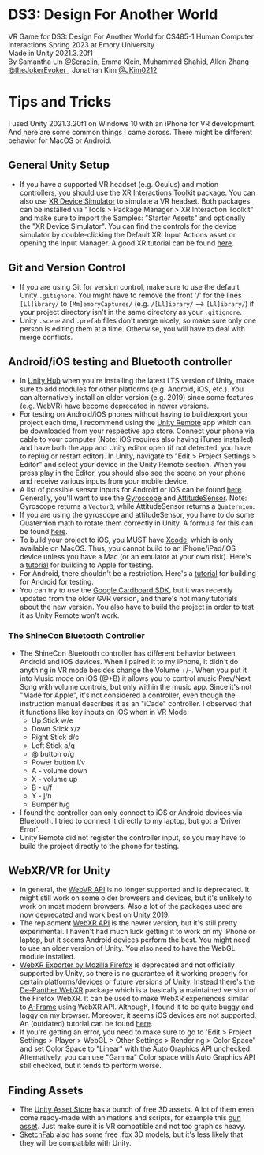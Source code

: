 # DS3: Design For Another World
VR Game for DS3: Design For Another World for CS485-1 Human Computer Interactions Spring 2023 at Emory University 
<br>
Made in Unity 2021.3.20f1
<br>
By Samantha Lin [@Seraclin](https://github.com/Seraclin), Emma Klein, Muhammad Shahid, Allen Zhang [@theJokerEvoker
](https://github.com/theJokerEvoker), Jonathan Kim [@JKim0212](https://github.com/JKim0212)

# Tips and Tricks
I used Unity 2021.3.20f1 on Windows 10 with an iPhone for VR development. And here are some common things I came across. There might be different behavior for MacOS or Android.
## General Unity Setup
* If you have a supported VR headset (e.g. Oculus) and motion controllers, you should use the [XR Interactions Toolkit](https://docs.unity3d.com/Packages/com.unity.xr.interaction.toolkit@2.3/manual/general-setup.html) package. You can also use [XR Device Simulator](https://docs.unity3d.com/Packages/com.unity.xr.interaction.toolkit@2.3/manual/xr-device-simulator-overview.html) to simulate a VR headset. Both packages can be installed via "Tools > Package Manager > XR Interaction Toolkit" and make sure to import the Samples: "Starter Assets" and optionally the "XR Device Simulator". You can find the controls for the device simulator by double-clicking the Default XRI Input Actions asset or opening the Input Manager. A good XR tutorial can be found [here](https://www.youtube.com/watch?v=5ZBkEYUyBWQ). 

## Git and Version Control
* If you are using Git for version control, make sure to use the default Unity `.gitignore`. You might have to remove the front '/' for the lines `[Ll]ibrary/` to `[Mm]emoryCaptures/` (e.g. `/[Ll]ibrary/` --> `[Ll]ibrary/`) if your project directory isn't in the same directory as your `.gitignore`.
* Unity `.scene` and `.prefab` files don't merge nicely, so make sure only one person is editing them at a time. Otherwise, you will have to deal with merge conflicts.

## Android/iOS testing and Bluetooth controller
* In [Unity Hub](https://unity.com/download) when you're installing the latest LTS version of Unity, make sure to add modules for other platforms (e.g. Android, iOS, etc.). You can alternatively install an older version (e.g. 2019) since some features (e.g. WebVR) have become deprecated in newer versions.
* For testing on Android/iOS phones without having to build/export your project each time, I recommend using the [Unity Remote](https://docs.unity3d.com/Manual/UnityRemote5.html) app which can be downloaded from your respective app store. Connect your phone via cable to your computer (Note: iOS requires also having iTunes installed) and have both the app and Unity editor open (if not detected, you have to replug or restart editor). In Unity, navigate to "Edit > Project Settings > Editor" and select your device in the Unity Remote section. When you press play in the Editor, you should also see the scene on your phone and receive various inputs from your mobile device.
* A list of possible sensor inputs for Android or iOS can be found [here](https://docs.unity3d.com/Packages/com.unity.inputsystem@1.5/manual/Sensors.html). Generally, you'll want to use the [Gyroscope](https://docs.unity3d.com/Packages/com.unity.inputsystem@1.5/manual/Sensors.html#gyroscope) and [AttitudeSensor](https://docs.unity3d.com/Packages/com.unity.inputsystem@1.5/manual/Sensors.html#attitudesensor). Note: Gyroscope returns a `Vector3`, while AttitudeSensor returns a `Quaternion`.
* If you are using the gyroscope and attitudeSensor, you have to do some Quaternion math to rotate them correctly in Unity. A formula for this can be found [here](https://gamedev.stackexchange.com/questions/174107/unity-gyroscope-orientation-attitude-wrong).
* To build your project to iOS, you MUST have [Xcode](https://developer.apple.com/xcode/), which is only available on MacOS. Thus, you cannot build to an iPhone/iPad/iOS device unless you have a Mac (or an emulator at your own risk). Here's a [tutorial](https://www.youtube.com/watch?v=-Hr4-XNCf8Y) for building to Apple for testing.
* For Android, there shouldn't be a restriction. Here's a [tutorial](https://www.youtube.com/watch?v=Nb62z3J4A_A) for building for Android for testing.
* You can try to use the [Google Cardboard SDK](https://github.com/googlevr/cardboard-xr-plugin), but it was recently updated from the older GVR version, and there's not many tutorials about the new version. You also have to build the project in order to test it as Unity Remote won't work.
### The ShineCon Bluetooth Controller
* The ShineCon Bluetooth controller has different behavior between Android and iOS devices. When I paired it to my iPhone, it didn't do anything in VR mode besides change the Volume +/-. When you put it into Music mode on iOS (@+B) it allows you to control music Prev/Next Song with volume controls, but only within the music app. Since it's not "Made for Apple", it's not considered a controller, even though the instruction manual describes it as an "iCade" controller. I observed that it functions like key inputs on iOS when in VR Mode:
    * Up Stick w/e
    * Down Stick x/z
    * Right Stick d/c
    * Left Stick a/q
    * @ button o/g
    * Power button l/v
    * A - volume down
    * X - volume up
    * B - u/f
    * Y - j/n
    * Bumper h/g
* I found the controller can only connect to iOS or Android devices via Bluetooth. I tried to connect it directly to my laptop, but got a 'Driver Error'.
* Unity Remote did not register the controller input, so you may have to build the project directly to the phone for testing.
## WebXR/VR for Unity
* In general, the [WebVR API](https://developer.mozilla.org/en-US/docs/Web/API/WebVR_API) is no longer supported and is deprecated. It might still work on some older browsers and devices, but it's unlikely to work on most modern browsers. Also a lot of the packages used are now deprecated and work best on Unity 2019.
* The replacment [WebXR API](https://developer.mozilla.org/en-US/docs/Web/API/WebXR_Device_API) is the newer version, but it's still pretty experimental. I haven't had much luck getting it to work on my iPhone or laptop, but it seems Android devices perform the best. You might need to use an older version of Unity. You also need to have the WebGL module installed.
* [WebXR Exporter by Mozilla Firefox](https://github.com/MozillaReality/unity-webxr-export) is deprecated and not officially supported by Unity, so there is no guarantee of it working properly for certain platforms/devices or future versions of Unity. Instead there's the [De-Panther WebXR](https://github.com/De-Panther/unity-webxr-export) package which is a basically a maintained version of the Firefox WebXR. It can be used to make WebXR experiences similar to [A-Frame](https://aframe.io/docs/1.4.0/introduction/) using WebXR API. Although, I found it to be quite buggy and laggy on my browser. Moreover, it seems iOS devices are not supported. An (outdated) tutorial can be found [here](https://www.youtube.com/watch?v=ck4MDy1pUoQ).
* If you're getting an error, you need to make sure to go to 'Edit > Project Settings > Player > WebGL > Other Settings > Rendering > Color Space' and set Color Space to "Linear" with the Auto Graphics API unchecked. Alternatively, you can use "Gamma" Color space with Auto Graphics API still checked, but it tends to perform worse.
## Finding Assets
* The [Unity Asset Store](https://assetstore.unity.com/) has a bunch of free 3D assets. A lot of them even come ready-made with animations and scripts, for example this [gun asset](https://assetstore.unity.com/packages/3d/props/guns/modern-guns-handgun-129821). Just make sure it is VR compatible and not too graphics heavy.
* [SketchFab](https://sketchfab.com/3d-models?date=week&features=downloadable&sort_by=-likeCount) also has some free .fbx 3D models, but it's less likely that they will be compatible with Unity.
